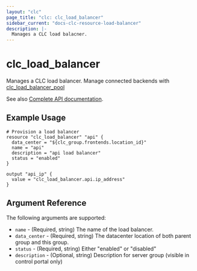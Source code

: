 ```yaml
---
layout: "clc"
page_title: "clc: clc_load_balancer"
sidebar_current: "docs-clc-resource-load-balancer"
description: |-
  Manages a CLC load balacner.
---
```


# clc\_load\_balancer

Manages a CLC load balancer. Manage connected backends with [clc_load_balancer_pool](load_balancer_pool.html)

See also [Complete API documentation](https://www.ctl.io/api-docs/v2/#shared-load-balancer).

## Example Usage


```
# Provision a load balancer
resource "clc_load_balancer" "api" {
  data_center = "${clc_group.frontends.location_id}"
  name = "api"
  description = "api load balancer"
  status = "enabled"
}

output "api_ip" {
  value = "clc_load_balancer.api.ip_address"
}
```


## Argument Reference

The following arguments are supported:

* `name` - (Required, string) The name of the load balancer.
* `data_center` - (Required, string) The datacenter location of both parent group and this group.
* `status` - (Required, string) Either "enabled" or "disabled"
* `description` - (Optional, string) Description for server group (visible in control portal only)





